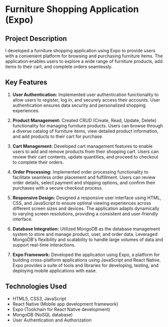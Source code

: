 # Furniture Shopping Application (Expo)

## Project Description
I developed a furniture shopping application using Expo to provide users with a convenient platform for browsing and purchasing furniture items. The application enables users to explore a wide range of furniture products, add items to their cart, and complete orders seamlessly.

## Key Features
1. **User Authentication:** Implemented user authentication functionality to allow users to register, log in, and securely access their accounts. User authentication ensures data security and personalized shopping experiences.
   
2. **Product Management:** Created CRUD (Create, Read, Update, Delete) functionality for managing furniture products. Users can browse through a diverse catalog of furniture items, view detailed product information, and add products to their cart for purchase.
   
3. **Cart Management:** Developed cart management features to enable users to add and remove products from their shopping cart. Users can review their cart contents, update quantities, and proceed to checkout to complete their orders.
   
4. **Order Processing:** Implemented order processing functionality to facilitate seamless order placement and fulfillment. Users can review order details, select payment and shipping options, and confirm their purchases with a secure checkout process.
   
5. **Responsive Design:** Designed a responsive user interface using HTML, CSS, and JavaScript to ensure optimal viewing experiences across different screen sizes and devices. The application adapts dynamically to varying screen resolutions, providing a consistent and user-friendly interface.
   
6. **Database Integration:** Utilized MongoDB as the database management system to store and manage product, user, and order data. Leveraged MongoDB's flexibility and scalability to handle large volumes of data and support real-time interactions.
   
7. **Expo Framework:** Developed the application using Expo, a platform for building cross-platform applications using JavaScript and React Native. Expo provides a suite of tools and libraries for developing, testing, and deploying mobile applications with ease.

## Technologies Used
- HTML5, CSS3, JavaScript
- React Native (Mobile app development framework)
- Expo (Toolchain for React Native development)
- MongoDB (NoSQL database)
- User Authentication and Authorization


